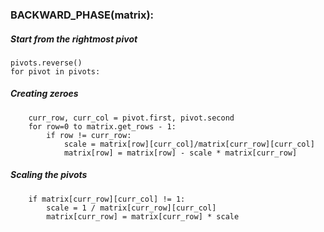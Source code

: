 ### BACKWARD_PHASE(matrix):

##### Start from the rightmost pivot
    pivots.reverse()
    for pivot in pivots:

##### Creating zeroes
        curr_row, curr_col = pivot.first, pivot.second
        for row=0 to matrix.get_rows - 1:
            if row != curr_row:
                scale = matrix[row][curr_col]/matrix[curr_row][curr_col]
                matrix[row] = matrix[row] - scale * matrix[curr_row]

##### Scaling the pivots
        if matrix[curr_row][curr_col] != 1:
            scale = 1 / matrix[curr_row][curr_col]
            matrix[curr_row] = matrix[curr_row] * scale
